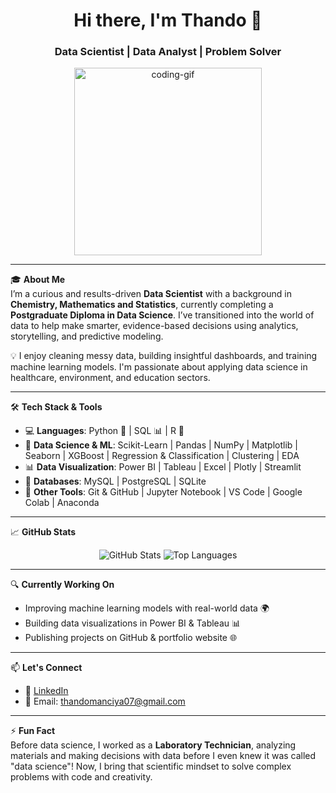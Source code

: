 <h1 align="center">Hi there, I'm Thando 👋</h1>
<h3 align="center">Data Scientist | Data Analyst | Problem Solver</h3>

<p align="center">
  <img src="https://media.giphy.com/media/qgQUggAC3Pfv687qPC/giphy.gif" width="300" alt="coding-gif"/>
</p>

---

🎓 **About Me**  
I’m a curious and results-driven **Data Scientist** with a background in **Chemistry, Mathematics and Statistics**, currently completing a **Postgraduate Diploma in Data Science**. I’ve transitioned into the world of data to help make smarter, evidence-based decisions using analytics, storytelling, and predictive modeling.

💡 I enjoy cleaning messy data, building insightful dashboards, and training machine learning models. I'm passionate about applying data science in healthcare, environment, and education sectors.

---

🛠️ **Tech Stack & Tools**

- 💻 **Languages**: Python 🐍 | SQL 📊 | R 📘
- 🧠 **Data Science & ML**: Scikit-Learn | Pandas | NumPy | Matplotlib | Seaborn | XGBoost | Regression & Classification | Clustering | EDA
- 📊 **Data Visualization**: Power BI | Tableau | Excel | Plotly | Streamlit
- 📂 **Databases**: MySQL | PostgreSQL | SQLite
- 🧪 **Other Tools**: Git & GitHub | Jupyter Notebook | VS Code | Google Colab | Anaconda

---

📈 **GitHub Stats**

<p align="center">
  <img src="https://github-readme-stats.vercel.app/api?username=yourusername&show_icons=true&theme=radical" alt="GitHub Stats" />
  <img src="https://github-readme-stats.vercel.app/api/top-langs/?username=yourusername&layout=compact&theme=radical" alt="Top Languages" />
</p>

---

🔍 **Currently Working On**
- Improving machine learning models with real-world data 🌍
- Building data visualizations in Power BI & Tableau 📊
- Publishing projects on GitHub & portfolio website 🌐

---

📫 **Let's Connect**
- 🔗 [LinkedIn](linkedin.com/in/thando-manciya-07aab12b4)  
- 📧 Email: thandomanciya07@gmail.com  
  

---

⚡ **Fun Fact**  
Before data science, I worked as a **Laboratory Technician**, analyzing materials and making decisions with data before I even knew it was called "data science"! Now, I bring that scientific mindset to solve complex problems with code and creativity.

